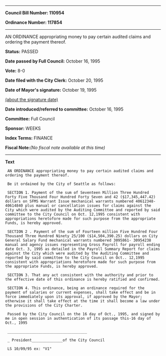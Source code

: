 

********

**Council Bill Number: 110954**
   
**Ordinance Number: 117854**
********

 AN ORDINANCE appropriating money to pay certain audited claims and ordering the payment thereof.

**Status:** PASSED
   
**Date passed by Full Council:** October 16, 1995
   
**Vote:** 8-0
   
**Date filed with the City Clerk:** October 20, 1995
   
**Date of Mayor's signature:** October 19, 1995
   
[(about the signature date)](/~public/approvaldate.htm)
   
   
   
**Date introduced/referred to committee:** October 16, 1995
   
**Committee:** Full Council
   
**Sponsor:** WEEKS
   
   
**Index Terms:** FINANCE

**Fiscal Note:**_(No fiscal note available at this time)_

********

**Text**
   
```
 AN ORDINANCE appropriating money to pay certain audited claims and ordering the payment thereof.

 Be it ordained by the City of Seattle as follows:

 SECTION 1. Payment of the sum of Seventeen Million Three Hundred Forty Five Thousand Four Hundred Forty Seven and 42 ($17,345,447.42) dollars on SFMS Warrant Issue mechanical warrants numbered 40612348- 40614840 plus manual or cancellation issues for claims against the City which were audited by the Auditing Committee and reported by said committee to the City Council on Oct. 12,1995 consistent with appropriations heretofore made for such purpose from the appropriate Funds, is hereby approved.

 SECTION 2 . Payment of the sum of Fourteen million Five Hundred Four Thousand Three Hundred Ninety 25/100 ($14,504,390.25) dollars on City General Salary Fund mechanical warrants numbered 3095861- 30954238 manual and agency issues representing Gross Payroll for payroll ending date Oct. 3, 1995 as detailed in the Payroll Summary Report for claims against the City which were audited by the Auditing Committee and reported by said committee to the City Council on Oct.. 12,1995 consistent with appropriations heretofore made for such purpose from the appropriate Funds, is hereby approved.

 SECTION 3. That any act consistent with the authority and prior to the effective date of this ordinance is hereby ratified and confirmed.

 SECTION 4. This ordinance, being an ordinance required for the payment of salaries or current expenses, shall take effect and be in force immediately upon its approval, if approved by the Mayor; otherwise it shall take effect at the time it shall become a law under the provisions of the City Charter.

 Passed by the City Council on the 16 day of Oct., 1995, and signed by me in open session in authentication of its passage this-16 day of Oct., 1995

 ____________________________________

 _ President______________of the City Council

 LS 10/09/95 ex: "V1"

```
